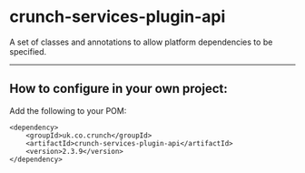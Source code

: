 # crunch-services-plugin-api

A set of classes and annotations to allow platform dependencies to be specified.

----

## How to configure in your own project:

Add the following to your POM:

    <dependency>
        <groupId>uk.co.crunch</groupId>
        <artifactId>crunch-services-plugin-api</artifactId>
        <version>2.3.9</version>
    </dependency>
